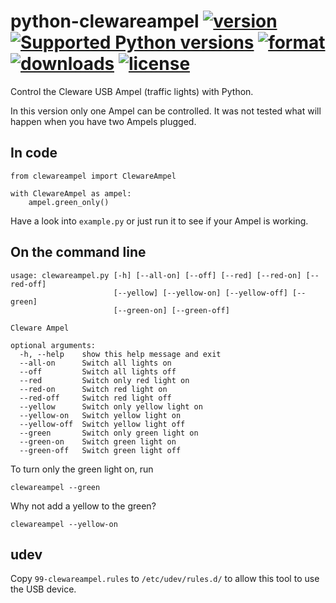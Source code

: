 python-clewareampel [![version](https://pypip.in/v/clewareampel/badge.png?style=flat)](https://pypi.python.org/pypi/clewareampel) [![Supported Python versions](https://pypip.in/py_versions/clewareampel/badge.svg?style=flat)](https://pypi.python.org/pypi/clewareampel/) [![format](https://pypip.in/format/clewareampel/badge.png?style=flat)](https://pypi.python.org/pypi/clewareampel) [![downloads](https://pypip.in/d/clewareampel/badge.png?style=flat)](https://pypi.python.org/pypi/clewareampel) [![license](https://pypip.in/license/clewareampel/badge.png?style=flat)](https://pypi.python.org/pypi/clewareampel)
===================

Control the Cleware USB Ampel (traffic lights) with Python.

In this version only one Ampel can be controlled. It was not tested what will
happen when you have two Ampels plugged.


## In code

    from clewareampel import ClewareAmpel

    with ClewareAmpel as ampel:
        ampel.green_only()

Have a look into `example.py` or just run it to see if your Ampel is working.

## On the command line

    usage: clewareampel.py [-h] [--all-on] [--off] [--red] [--red-on] [--red-off]
                           [--yellow] [--yellow-on] [--yellow-off] [--green]
                           [--green-on] [--green-off]

    Cleware Ampel

    optional arguments:
      -h, --help    show this help message and exit
      --all-on      Switch all lights on
      --off         Switch all lights off
      --red         Switch only red light on
      --red-on      Switch red light on
      --red-off     Switch red light off
      --yellow      Switch only yellow light on
      --yellow-on   Switch yellow light on
      --yellow-off  Switch yellow light off
      --green       Switch only green light on
      --green-on    Switch green light on
      --green-off   Switch green light off


To turn only the green light on, run

    clewareampel --green

Why not add a yellow to the green?

    clewareampel --yellow-on


## udev

Copy `99-clewareampel.rules` to `/etc/udev/rules.d/` to allow this tool to use
the USB device.
